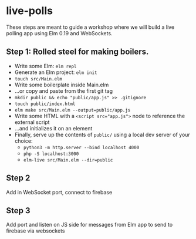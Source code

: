 # live-polls

These steps are meant to guide a workshop where we will build a live polling app using Elm 0.19 and WebSockets.

## Step 1: Rolled steel for making boilers.
- Write some Elm: `elm repl`
- Generate an Elm project: `elm init`
- `touch src/Main.elm`
- Write some boilerplate inside Main.elm
- ...or copy and paste from the first git tag
- `mkdir public && echo "public/app.js" >> .gitignore`
- `touch public/index.html`
- `elm make src/Main.elm --output=public/app.js`
- Write some HTML with a `<script src="app.js">` node to reference the external script
- ...and initializes it on an element
- Finally, serve up the contents of `public/` using a local dev server of your choice:
    - `python3 -m http.server --bind localhost 4000`
    - `php -S localhost:3000`
    - `elm-live src/Main.elm --dir=public`

## Step 2

Add in WebSocket port, connect to firebase

## Step 3

Add port and listen on JS side for messages from Elm app to send to firebase via websockets